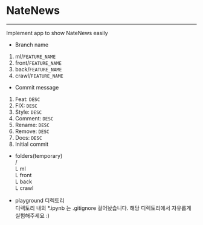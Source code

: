 # NateNews
---
Implement app to show NateNews easily

* Branch name
1. ml/`FEATURE_NAME`
2. front/`FEATURE_NAME`
3. back/`FEATURE_NAME`
4. crawl/`FEATURE_NAME`


* Commit message
1. Feat: `DESC`
2. FIX: `DESC`
3. Style: `DESC`
4. Comment: `DESC`
5. Rename: `DESC`
6. Remove: `DESC`
7. Docs: `DESC`
8. Initial commit


* folders(temporary)\
/\
L ml\
L front\
L back\
L crawl


* playground 디렉토리\
디렉토리 내의 \*.ipynb 는 .gitignore 걸어놨습니다. 해당 디렉토리에서 자유롭게 실험해주세요 :)
